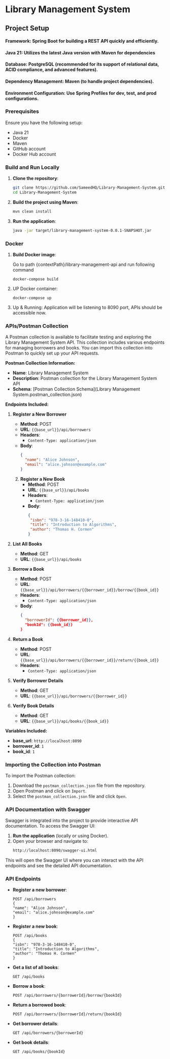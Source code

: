 # Library Management System

## Project Setup
#### Framework: Spring Boot for building a REST API quickly and efficiently.
#### Java 21: Utilizes the latest Java version with Maven for dependencies
#### Database: PostgreSQL (recommended for its support of relational data, ACID compliance, and advanced features).
#### Dependency Management: Maven (to handle project dependencies).
#### Environment Configuration: Use Spring Profiles for dev, test, and prod configurations.

### Prerequisites
Ensure you have the following setup:
- Java 21
- Docker
- Maven
- GitHub account
- Docker Hub account

### Build and Run Locally
1. **Clone the repository**:
    ```sh
    git clone https://github.com/SameedHQ/Library-Management-System.git
    cd Library-Management-System
    ```

2. **Build the project using Maven**:
    ```sh
    mvn clean install
    ```

3. **Run the application**:
    ```sh
    java -jar target/library-management-system-0.0.1-SNAPSHOT.jar
    ```
### Docker
   1. **Build Docker image**:

       Go to path {contextPath}/library-management-api and run following command

       ```docker-compose build```
2. UP Docker container:

   ```docker-compose up```
3. Up & Running: Application will be listening to 8090 port, APIs should be accessible now.

### APIs/Postman Collection

A Postman collection is available to facilitate testing and exploring the Library Management System API. This collection includes various endpoints for managing borrowers and books. You can import this collection into Postman to quickly set up your API requests.

**Postman Collection Information:**
- **Name**: Library Management System
- **Description**: Postman collection for the Library Management System API
- **Schema**: [Postman Collection Schema](Library Management System.postman_collection.json)

**Endpoints Included:**
1. **Register a New Borrower**
    - **Method**: POST
    - **URL**: `{{base_url}}/api/borrowers`
    - **Headers**:
        - `Content-Type: application/json`
    - **Body**:
      ```json
      {
        "name": "Alice Johnson",
        "email": "alice.johnson@example.com"
      }
      ```

   2. **Register a New Book**
       - **Method**: POST
       - **URL**: `{{base_url}}/api/books`
       - **Headers**:
           - `Content-Type: application/json`
       - **Body**:
         ```json
         {
          "isbn": "978-3-16-148410-0",
          "title": "Introduction to Algorithms",
          "author": "Thomas H. Cormen"
         }
         ```

3. **List All Books**
    - **Method**: GET
    - **URL**: `{{base_url}}/api/books`

4. **Borrow a Book**
    - **Method**: POST
    - **URL**: `{{base_url}}/api/borrowers/{{borrower_id}}/borrow/{{book_id}}`
    - **Headers**:
        - `Content-Type: application/json`
    - **Body**:
      ```json
      {
        "borrowerId": {{borrower_id}},
        "bookId": {{book_id}}
      }
      ```

5. **Return a Book**
    - **Method**: POST
    - **URL**: `{{base_url}}/api/borrowers/{{borrower_id}}/return/{{book_id}}`
    - **Headers**:
        - `Content-Type: application/json`

6. **Verify Borrower Details**
    - **Method**: GET
    - **URL**: `{{base_url}}/api/borrowers/{{borrower_id}}`

7. **Verify Book Details**
    - **Method**: GET
    - **URL**: `{{base_url}}/api/books/{{book_id}}`

**Variables Included:**
- **base_url**: `http://localhost:8090`
- **borrower_id**: `1`
- **book_id**: `1`

### Importing the Collection into Postman
To import the Postman collection:
1. Download the `postman_collection.json` file from the repository.
2. Open Postman and click on `Import`.
3. Select the `postman_collection.json` file and click `Open`.

### API Documentation with Swagger

Swagger is integrated into the project to provide interactive API documentation. To access the Swagger UI:

1. **Run the application** (locally or using Docker).
2. Open your browser and navigate to:
    ```sh
    http://localhost:8090/swagger-ui.html
    ```

This will open the Swagger UI where you can interact with the API endpoints and see the detailed API documentation.

### API Endpoints

- **Register a new borrower**:
    ```http
    POST /api/borrowers
    {
    "name": "Alice Johnson",
    "email": "alice.johnson@example.com"
  }
    ```

- **Register a new book**:
    ```http
    POST /api/books
    {
    "isbn": "978-3-16-148410-0",
    "title": "Introduction to Algorithms",
    "author": "Thomas H. Cormen"
  }
    ```

- **Get a list of all books**:
    ```http
    GET /api/books
    ```

- **Borrow a book**:
    ```http
    POST /api/borrowers/{borrowerId}/borrow/{bookId}
    ```

- **Return a borrowed book**:
    ```http
    POST /api/borrowers/{borrowerId}/return/{bookId}
    ```

- **Get borrower details**:
    ```http
    GET /api/borrowers/{borrowerId}
    ```

- **Get book details**:
    ```http
    GET /api/books/{bookId}
    ```
